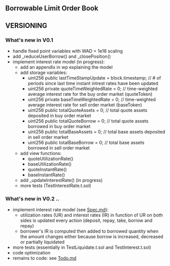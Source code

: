 ## Borrowable Limit Order Book
## VERSIONING

### What's new in V0.1

- handle fixed point variables with WAD = 1e18 scaling
- add _reduceUserBorrow() and _closePosition()
- implement interest rate model (in progress):
  - add an appendix in wp explaining the model
  - add storage variables:
    - uint256 public lastTimeStampUpdate = block.timestamp; // # of periods since last time instant intrest rates have been updated
    - uint256 private quoteTimeWeightedRate = 0; // time-weighted average interest rate for the buy order market (quoteToken)
    - uint256 private baseTimeWeightedRate = 0; // time-weighted average interest rate for sell order market (baseToken)
    - uint256 public totalQuoteAssets = 0; // total quote assets deposited in buy order market
    - uint256 public totalQuoteBorrow = 0; // total quote assets borrowed in buy order market
    - uint256 public totalBaseAssets = 0; // total base assets deposited in sell order market
    - uint256 public totalBaseBorrow = 0; // total base assets borrowed in sell order market
  - add view functions:
    - quoteUtilizationRate()
    - baseUtilizationRate()
    - quoteInstantRate()
    - baseInstantRate()
  - add _updateInterestRate() (in progress)
  - more tests (TestInterestRate.t.sol)

### What's new in V0.2 ..


- implement interest rate model (see [Spec.md](Spec.md)):
  - utilization rates (UR) and interest rates (IR) in function of UR on both sides is updated every action (deposit, repay, take, borrow and repay)
  - borrower's IR is computed then added to borrowed quantity when the amount changes either because borrow is increased, decreased or partially liquidated
- more tests (essentially in TestLiquidate.t.sol and TestInterest.t.sol)
- code optimization
- remains to code: see [Todo.md](Todo.md)
